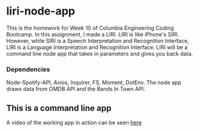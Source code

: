 # liri-node-app
This is the homework for Week 10 of Columbia Engineering Coding Bootcamp.
In this assignment, I made a LIRI. LIRI is like iPhone's SIRI. However, while SIRI is a Speech Interpretation and Recognition Interface, LIRI is a Language Interpretation and Recognition Interface. LIRI will be a command line node app that takes in parameters and gives you back data.

### Dependencies 
Node-Spotify-API, Axios, Inquirer, FS, Moment, DotEnv. The node app draws data from  OMDB API and the Bands In Town API.

## This is a command line app

A video of the working app in action can be seen [here](https://youtu.be/gnPlRZtuXg4)